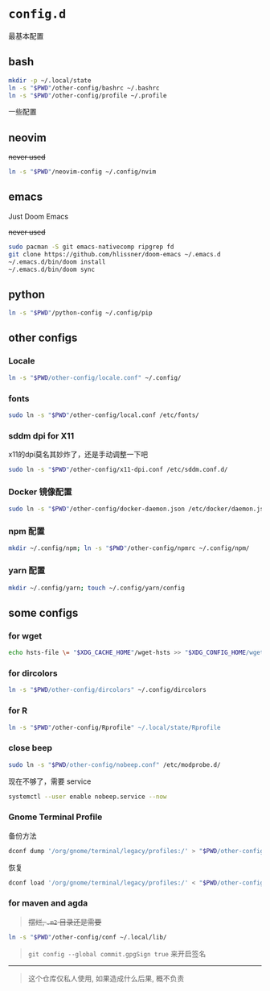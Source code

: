 # `config.d`

最基本配置

## bash

```bash
mkdir -p ~/.local/state
ln -s "$PWD"/other-config/bashrc ~/.bashrc
ln -s "$PWD"/other-config/profile ~/.profile
```

一些配置

## neovim

~~never used~~

```bash
ln -s "$PWD"/neovim-config ~/.config/nvim
```

## emacs

Just Doom Emacs

~~never used~~

```bash
sudo pacman -S git emacs-nativecomp ripgrep fd
git clone https://github.com/hlissner/doom-emacs ~/.emacs.d
~/.emacs.d/bin/doom install
~/.emacs.d/bin/doom sync
```

## python

```bash
ln -s "$PWD"/python-config ~/.config/pip
```

## other configs

### Locale

```bash
ln -s "$PWD/other-config/locale.conf" ~/.config/
```

### fonts

```bash
sudo ln -s "$PWD"/other-config/local.conf /etc/fonts/
```

### sddm dpi for X11

x11的dpi莫名其妙炸了，还是手动调整一下吧

```bash
sudo ln -s "$PWD"/other-config/x11-dpi.conf /etc/sddm.conf.d/
```

### Docker 镜像配置

```bash
sudo ln -s "$PWD"/other-config/docker-daemon.json /etc/docker/daemon.json
```

### npm 配置

```bash
mkdir ~/.config/npm; ln -s "$PWD"/other-config/npmrc ~/.config/npm/
```

### yarn 配置

```bash
mkdir ~/.config/yarn; touch ~/.config/yarn/config
```

## some configs

### for wget

```bash
echo hsts-file \= "$XDG_CACHE_HOME"/wget-hsts >> "$XDG_CONFIG_HOME/wgetrc"
```

### for dircolors

```bash
ln -s "$PWD/other-config/dircolors" ~/.config/dircolors
```

### for R

```bash
ln -s "$PWD"/other-config/Rprofile" ~/.local/state/Rprofile
```

### close beep

```bash
sudo ln -s "$PWD/other-config/nobeep.conf" /etc/modprobe.d/
```

现在不够了，需要 service

```bash
systemctl --user enable nobeep.service --now
```

### Gnome Terminal Profile

备份方法

```bash
dconf dump '/org/gnome/terminal/legacy/profiles:/' > "$PWD/other-config/gnome-profile.dconf"
```

恢复

```bash
dconf load '/org/gnome/terminal/legacy/profiles:/' < "$PWD/other-config/gnome-profile.dconf"
```

### for maven and agda

> ~~摆烂, `.m2` 目录还是需要~~

```bash
ln -s "$PWD"/other-config/conf ~/.local/lib/
```

> `git config --global commit.gpgSign true` 来开启签名

---

> 这个仓库仅私人使用, 如果造成什么后果, 概不负责
